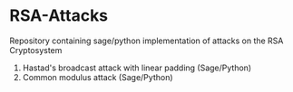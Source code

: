 # RSA-Attacks
Repository containing sage/python implementation of attacks on the RSA Cryptosystem

1. Hastad's broadcast attack with linear padding (Sage/Python) 
2. Common modulus attack (Sage/Python)
